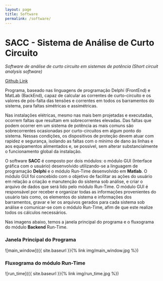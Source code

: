 ```yaml
---
layout: page
title: Software
permalink: /software/
---
```


# SACC - Sistema de Análise de Curto Circuito

_Software de análise de curto circuito em sistemas de potência (Short circuit analysis software)_

[Github Link](https://github.com/vandersonpc/SAAC)

Programa, baseado nas linguagens de programação Delphi (FrontEnd) e MatLab (BackEnd), capaz de calcular as correntes de curto-circuito e os valores de pós-falta das tensões e correntes em todos os barramentos do sistema, para faltas simétricas e assimétricas. 

Nas instalações elétricas, mesmo nas mais bem projetadas e executadas, ocorrem  faltas que resultam em sobrecorrentes elevadas. Das faltas que podem ocorrer em um sistema de potência as mais comuns são sobrecorrentes ocasionadas por curto-circuitos em algum ponto do sistema. Nessas condições, os dispositivos de proteção devem atuar com rapidez e segurança, isolando as faltas com o mínimo de dano às linhas e aos equipamentos alimentados e, se possível, sem alterar substancialmente o funcionamento global da instalação. 

O software **SACC** é composto por dois módulos: o módulo GUI (Interface gráfica com o usuário) desenvolvido utilizando-se a linguagem de programação **Delphi** e o módulo Run-Time desenvolvido em **Matlab**. O módulo GUI foi concebido com o objetivo de facilitar as ações do usuário em relação a criação e manutenção do sistema sob análise, e criar o arquivo de dados que será lido pelo módulo Run-Time. O módulo GUI é responsável por receber e organizar todas as informações provenientes do usuário tais como, os elementos do sistema e informações dos barramentos, gravar e ler os arquivos gerados para cada sistema sob análise e comunicar-se com o módulo Run-Time, afim de que este realize todos os cálculos necessários. 

Nas imagens abaixo, temos a janela principal  do programa e o fluxograma do módulo **Backend** Run-Time.



### Janela Principal do Programa

![main_window]({{ site.baseurl }}{% link img/main_window.jpg %})

### Fluxograma do módulo Run-Time

![run_time]({{ site.baseurl }}{% link img/run_time.jpg %})
